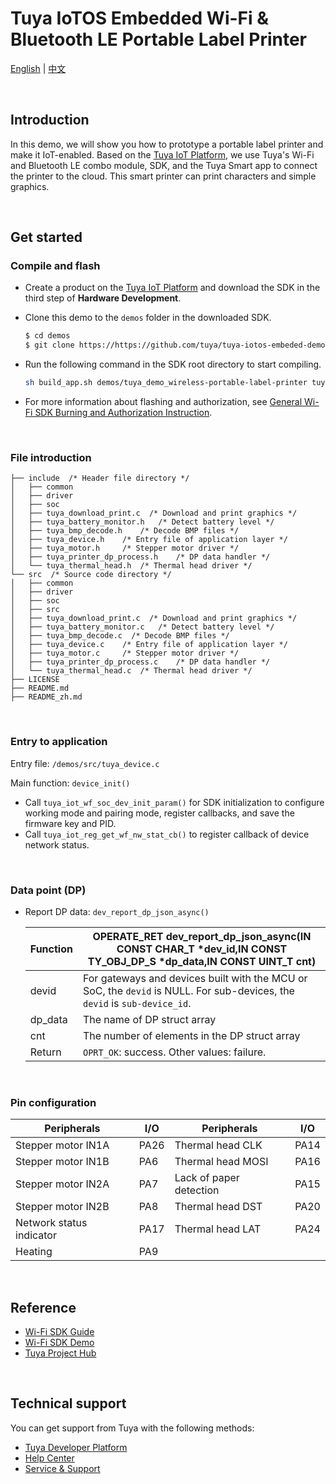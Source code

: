 # Tuya IoTOS Embedded Wi-Fi & Bluetooth LE Portable Label Printer

[English](./README.md) | [中文](./README_zh.md)

<br>

## Introduction

In this demo, we will show you how to prototype a portable label printer and make it IoT-enabled. Based on the [Tuya IoT Platform](https://iot.tuya.com/), we use Tuya's Wi-Fi and Bluetooth LE combo module, SDK, and the Tuya Smart app to connect the printer to the cloud. This smart printer can print characters and simple graphics.

<br>

## Get started

### Compile and flash

- Create a product on the [Tuya IoT Platform](https://iot.tuya.com/) and download the SDK in the third step of **Hardware Development**.

- Clone this demo to the `demos` folder in the downloaded SDK.

   ```bash
   $ cd demos
   $ git clone https://https://github.com/tuya/tuya-iotos-embeded-demo-wifi-ble-wireless-portable-label-printer.git
   ```

- Run the following command in the SDK root directory to start compiling.

   ```bash
   sh build_app.sh demos/tuya_demo_wireless-portable-label-printer tuya_demo_wireless-portable-label-printer 1.0.0
   ```

- For more information about flashing and authorization, see [General Wi-Fi SDK Burning and Authorization Instruction](https://developer.tuya.com/en/docs/iot/tuya-common-wifi-sdk-burning-and-authorization?id=K9ip0gbawnkn7).

<br>

### File introduction
```
├── include  /* Header file directory */
│   ├── common
│   ├── driver
│   ├── soc
│   ├── tuya_download_print.c  /* Download and print graphics */
│   ├── tuya_battery_monitor.h	 /* Detect battery level */
│   ├── tuya_bmp_decode.h	 /* Decode BMP files */
│   ├── tuya_device.h	 /* Entry file of application layer */
│   ├── tuya_motor.h	 /* Stepper motor driver */
│   ├── tuya_printer_dp_process.h	 /* DP data handler */
│   └── tuya_thermal_head.h	 /* Thermal head driver */
└── src	 /* Source code directory */
│   ├── common
│   ├── driver
│   ├── soc
│   ├── src
│   ├── tuya_download_print.c  /* Download and print graphics */
│   ├── tuya_battery_monitor.c	 /* Detect battery level */
│   ├── tuya_bmp_decode.c  /* Decode BMP files */
│   ├── tuya_device.c	 /* Entry file of application layer */
│   ├── tuya_motor.c	 /* Stepper motor driver */
│   ├── tuya_printer_dp_process.c	 /* DP data handler */
│   └── tuya_thermal_head.c	 /* Thermal head driver */
├── LICENSE
├── README.md
├── README_zh.md

```

<br>

### Entry to application
Entry file: `/demos/src/tuya_device.c`

Main function: `device_init()`

+ Call `tuya_iot_wf_soc_dev_init_param()` for SDK initialization to configure working mode and pairing mode, register callbacks, and save the firmware key and PID.
+ Call `tuya_iot_reg_get_wf_nw_stat_cb()` to register callback of device network status.

<br>

### Data point (DP)

- Report DP data: `dev_report_dp_json_async()`

   | Function | OPERATE_RET dev_report_dp_json_async(IN CONST CHAR_T *dev_id,IN CONST TY_OBJ_DP_S *dp_data,IN CONST UINT_T cnt) |
   | ------- | ------------------------------------------------------------ |
   | devid | For gateways and devices built with the MCU or SoC, the `devid` is NULL. For sub-devices, the `devid` is `sub-device_id`. |
   | dp_data | The name of DP struct array |
   | cnt | The number of elements in the DP struct array |
   | Return | `OPRT_OK`: success. Other values: failure. |

<br>

### Pin configuration

| Peripherals | I/O | Peripherals | I/O |
| ------------ | ---- | -------------- | ---- |
| Stepper motor IN1A | PA26 | Thermal head CLK | PA14 |
| Stepper motor IN1B | PA6 | Thermal head MOSI | PA16 |
| Stepper motor IN2A | PA7 | Lack of paper detection | PA15 |
| Stepper motor IN2B | PA8 | Thermal head DST | PA20 |
| Network status indicator | PA17 | Thermal head LAT | PA24 |
| Heating | PA9 |                |      |

<br>

## Reference

- [Wi-Fi SDK Guide](https://developer.tuya.com/en/docs/iot/tuya-common-wifi-sdk?id=K9glcmvw4u9ml)
- [Wi-Fi SDK Demo](https://developer.tuya.com/en/docs/iot/tuya-wifi-sdk-demo-instructions?id=K9oce5ayw5xem)
- [Tuya Project Hub](https://developer.tuya.com/demo)

<br>


## Technical support

You can get support from Tuya with the following methods:

- [Tuya Developer Platform](https://developer.tuya.com/en/)
- [Help Center](https://support.tuya.com/help)
- [Service & Support](https://service.console.tuya.com)

<br>
